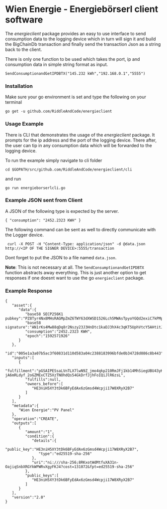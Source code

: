 # Wien Energie - Energiebörserl client software

The *energieclient* package provides an easy to use interface to send consumption data to the logging device which in turn will sign it and build the BigChainDb transaction and finally send the transaction Json as a string back to the client. 

There is only one function to be used which takes the port, ip and consumption data in simple string format as input.

``SendConsumptionandGetIPDBTX("145.232 kWh","192.168.0.1","5555")``

### Installation

Make sure your go environment is set and type the following on your terminal

``go get -u github.com/RiddleAndCode/energieclient`` 

### Usage Example

There is CLI that demonstrates the usage of the *energieclient* package. It prompts for the ip address and the port of the logging device. There after, the user can tip in any consumption data which will be forwarded to the logging device.

To run the example simply navigate to cli folder 

`cd $GOPATH/src/github.com/RiddleAndCode/energieclient/cli`

and run

``go run energieborserlcli.go``

### Example JSON sent from Client

A JSON of the following type is expected by the server.

`{
    "consumption": "2452.2323 KWH"
}`

The following command can be sent as well to directly communicate with the Logger device.

`  curl -X POST -H "Content-Type: application/json" -d @data.json http://<IP OF THE SIGNER DEVICE>:5555/transaction `

Dont forget to put the JSON to a file named `data.json`. 

**Note**: This is not necessary at all. The  `SendConsumptionandGetIPDBTX` function abstracts away everything. This is just another option to get responses if one doesnt want to use the go `energieclient` package.

### Example Response

```
{
   "asset":{
      "data":{
         "base58 SECP256K1 pubkey":"PZ8Tyr4Nx8MHsRAGMpZmZ6TWY63dXWSD1526Lch5MWAsTpyoYGQd2exiC7kPMp8c5hcVtdsiwBcEdhfW3AUeWpqu7g5pXkqsGdPRE5j72nKrPQJD1MqaL7n5",
         "base58 signature":"AN1rKs4Mw88qDq8r2Nszy23J3HnDtc1kaDJ3hX4c3qKT5UphVtcY5AHtitJk9NeDgD12obZ7jW8VezKwodn6iXoN5wwe6p8Hi",
         "consumption":"2452.2323 KWH",
         "epoch":"1592571926"
      }
   },
   "id":"005e1a3a07b5ac3f60831d110d583a04c2388183996bfde0b34728d086c8b443",
   "inputs":[
      {
         "fulfillment":"pGSAIPESsaLVnTLX7lwN9Z_jmo4qkp210RmJFj1kb14MhSiegUBU43yKw60hq71ncQVWg0OV62C5nkIecSB-jA6mRLdyf_2oGZMExCTZ5XzTNOhdQs54GkDrfJjhFoIQiJlR6zsL",
         "fulfills":null,
         "owners_before":[
            "HE3niH5XY3tDk6BFyEdAx6zGmsd4Wcpji17W8XRyX2B7"
         ]
      }
   ],
   "metadata":{
      "Wien Energie":"PV Panel"
   },
   "operation":"CREATE",
   "outputs":[
      {
         "amount":"1",
         "condition":{
            "details":{
               "public_key":"HE3niH5XY3tDk6BFyEdAx6zGmsd4Wcpji17W8XRyX2B7",
               "type":"ed25519-sha-256"
            },
            "uri":"ni:///sha-256;8RKxotWdMtfuXA31n-OajiqSnbXRGYkWPWRvXgyFKJ4?cost=131072&fpt=ed25519-sha-256"
         },
         "public_keys":[
            "HE3niH5XY3tDk6BFyEdAx6zGmsd4Wcpji17W8XRyX2B7"
         ]
      }
   ],
   "version":"2.0"
}
```
